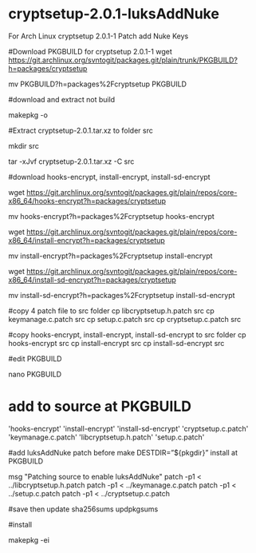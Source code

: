 # cryptsetup-2.0.1-luksAddNuke

For Arch Linux
cryptsetup 2.0.1-1 Patch add Nuke Keys

#Download PKGBUILD for cryptsetup 2.0.1-1
wget https://git.archlinux.org/svntogit/packages.git/plain/trunk/PKGBUILD?h=packages/cryptsetup

mv PKGBUILD?h=packages%2Fcryptsetup PKGBUILD

#download and extract not build

makepkg -o

#Extract cryptsetup-2.0.1.tar.xz to folder src

mkdir src

tar -xJvf cryptsetup-2.0.1.tar.xz -C src

#download hooks-encrypt, install-encrypt, install-sd-encrypt

wget https://git.archlinux.org/svntogit/packages.git/plain/repos/core-x86_64/hooks-encrypt?h=packages/cryptsetup

mv hooks-encrypt?h=packages%2Fcryptsetup hooks-encrypt

wget https://git.archlinux.org/svntogit/packages.git/plain/repos/core-x86_64/install-encrypt?h=packages/cryptsetup

mv install-encrypt?h=packages%2Fcryptsetup install-encrypt

wget https://git.archlinux.org/svntogit/packages.git/plain/repos/core-x86_64/install-sd-encrypt?h=packages/cryptsetup

mv install-sd-encrypt?h=packages%2Fcryptsetup install-sd-encrypt

#copy 4 patch file to src folder
cp libcryptsetup.h.patch src
cp keymanage.c.patch src
cp setup.c.patch src
cp cryptsetup.c.patch src

#copy hooks-encrypt, install-encrypt, install-sd-encrypt to src folder
cp hooks-encrypt src
cp install-encrypt src
cp install-sd-encrypt src

#edit PKGBUILD

nano PKGBUILD

# add to source at PKGBUILD
'hooks-encrypt'
'install-encrypt'
'install-sd-encrypt'
'cryptsetup.c.patch'
'keymanage.c.patch'
'libcryptsetup.h.patch'
'setup.c.patch'

#add luksAddNuke patch before make DESTDIR=”${pkgdir}” install at PKGBUILD

msg "Patching source to enable luksAddNuke"
patch -p1 < ../libcryptsetup.h.patch
patch -p1 < ../keymanage.c.patch
patch -p1 < ../setup.c.patch
patch -p1 < ../cryptsetup.c.patch

#save then update sha256sums
updpkgsums

#install

makepkg -ei

